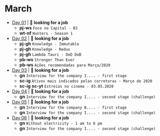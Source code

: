 # March

- [Day 01](03-01-2020.md) | :mag_right: **looking for a job**
  - **pj-ws** `Foco no Capital - B3`
  - **wt-nf** `Hunters - Season 1`
- [Day 02](03-02-2020.md) | :mag_right: **looking for a job**
  - **pj-gh** `Knowledge - Immutable`
  - **pj-gh** `Knowledge - Redux`
  - **pj-gh** `Lambda Tauri - DoD DoB`
  - **pb-ws** `Stronger Than Ever`
  - **pb-ws** `Ações recomendadas para Março/2020`
- [Day 03](03-03-2020.md) | :mag_right: **looking for a job**
  - **gn** `Interview for the company I.... - first stage`
  - **sc-ig** `Ativos mais indicados pelas corretoras - Março de 2020`
  - **sc-ig** **sc-yt** `Estreias no cinema - 03.05.2020`
- [Day 04](03-04-2020.md) | :mag_right: **looking for a job**
  - **gn** `Interview for the company I.... - second stage (challenge)`
- [Day 05](03-05-2020.md) | :mag_right: **looking for a job**
  - **gn** `Interview for the company B.... - first stage`
  - **gn** `Interview for the company I.... - second stage (challenge)`
- [Day 06](03-06-2020.md) | :mag_right: **looking for a job**
  - **gn** `Without electricity - 1 am to 6 pm`
  - **gn** `Interview for the company I.... - second stage (challenge)`
